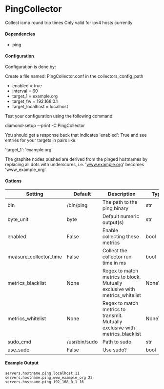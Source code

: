 <!--This file was generated from the python source
Please edit the source to make changes
-->
PingCollector
=====

Collect icmp round trip times
Only valid for ipv4 hosts currently

#### Dependencies

 * ping

#### Configuration

Configuration is done by:

Create a file named: PingCollector.conf in the collectors_config_path

 * enabled = true
 * interval = 60
 * target_1 = example.org
 * target_fw = 192.168.0.1
 * target_localhost = localhost

Test your configuration using the following command:

diamond-setup --print -C PingCollector

You should get a response back that indicates 'enabled': True and see entries
for your targets in pairs like:

'target_1': 'example.org'

The graphite nodes pushed are derived from the pinged hostnames by replacing all
dots with underscores, i.e. 'www.example.org' becomes 'www_example_org'.


#### Options

Setting | Default | Description | Type
--------|---------|-------------|-----
bin | /bin/ping | The path to the ping binary | str
byte_unit | byte | Default numeric output(s) | str
enabled | False | Enable collecting these metrics | bool
measure_collector_time | False | Collect the collector run time in ms | bool
metrics_blacklist | None | Regex to match metrics to block. Mutually exclusive with metrics_whitelist | NoneType
metrics_whitelist | None | Regex to match metrics to transmit. Mutually exclusive with metrics_blacklist | NoneType
sudo_cmd | /usr/bin/sudo | Path to sudo | str
use_sudo | False | Use sudo? | bool

#### Example Output

```
servers.hostname.ping.localhost 11
servers.hostname.ping.www_example_org 23
servers.hostname.ping.192_168_0_1 16
```

